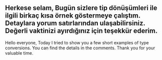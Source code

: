 Herkese selam,
Bugün sizlere tip dönüşümleri ile ilgili birkaç kısa örnek göstermeye çalıştım.
Detaylara yorum satırlarından ulaşabilirsiniz.
Değerli vaktinizi ayırdığınız için teşekkür ederim.
--------------------------------------------------
Hello everyone,
Today I tried to show you a few short examples of type conversions.
You can find the details in the comments.
Thank you for your valuable time.